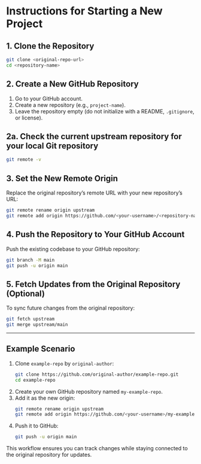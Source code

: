 # Instructions for Starting a New Project

## 1. Clone the Repository
```bash
git clone <original-repo-url>
cd <repository-name>
```

## 2. Create a New GitHub Repository
1. Go to your GitHub account.
2. Create a new repository (e.g., `project-name`).
3. Leave the repository empty (do not initialize with a README, `.gitignore`, or license).

## 2a. Check the current upstream repository for your local Git repository
```bash
git remote -v
```

## 3. Set the New Remote Origin
Replace the original repository’s remote URL with your new repository’s URL:
```bash
git remote rename origin upstream
git remote add origin https://github.com/<your-username>/<repository-name>.git
```

## 4. Push the Repository to Your GitHub Account
Push the existing codebase to your GitHub repository:
```bash
git branch -M main
git push -u origin main
```

## 5. Fetch Updates from the Original Repository (Optional)
To sync future changes from the original repository:
```bash
git fetch upstream
git merge upstream/main
```

---

## Example Scenario

1. Clone `example-repo` by `original-author`:
   ```bash
   git clone https://github.com/original-author/example-repo.git
   cd example-repo
   ```
2. Create your own GitHub repository named `my-example-repo`.
3. Add it as the new origin:
   ```bash
   git remote rename origin upstream
   git remote add origin https://github.com/<your-username>/my-example-repo.git
   ```
4. Push it to GitHub:
   ```bash
   git push -u origin main
   ```

This workflow ensures you can track changes while staying connected to the original repository for updates.

